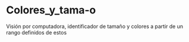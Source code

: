 # Colores_y_tama-o
Visión por computadora, identificador de tamaño y colores a partir de un rango definidos de estos
